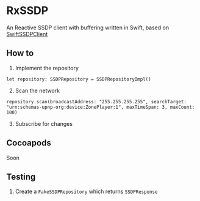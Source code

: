 # RxSSDP
An Reactive SSDP client with buffering written in Swift, based on [SwiftSSDPClient](https://github.com/mhmiles/SwiftSSDPClient)

## How to

1) Implement the repository

```
let repository: SSDPRepository = SSDPRepositoryImpl()
```

2) Scan the network

```
repository.scan(broadcastAddress: "255.255.255.255", searchTarget: "urn:schemas-upnp-org:device:ZonePlayer:1", maxTimeSpan: 3, maxCount: 100)
```

3) Subscribe for changes

## Cocoapods

Soon


## Testing

1) Create a `FakeSSDPRepository` which returns `SSDPResponse`